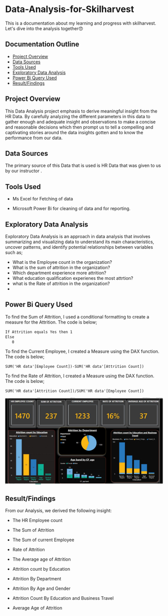 # Data-Analysis-for-Skilharvest
This is a documentation about my learning and progress with skilharvest. Let's dive into the analysis together😙

## Documentation Outline
- [Project Overview](#project-overview)
- [Data Sources](#data-sources)
- [Tools Used](#tools-used)
- [Exploratory Data Analysis](#exploratory-data-analysis)
- [Power Bi Query Used](#power-bi-query-used)
- [Result/Findings](#result-findings)

## Project Overview

This Data Analysis project emphasis to derive meaningful insight from the HR Data. By carefully analyzing the different parameters in this data to gather enough and adequate insight and observations to make a concise and reasonable decisions which then prompt us to tell a compelling and captivating stories around the data insights gotten and to know the performance from our data.

## Data Sources
The primary source of this Data that is used is HR Data that was given to us by our instructor .

## Tools Used
- Ms Excel for Fetching of data

- Microsoft Power Bi for cleaning of data and for reporting.

## Exploratory Data Analysis

Exploratory Data Analysis is an approach in data analysis that involves summarizing and visualizing data to understand its main characteristics, uncover patterns, and identify potential relationships between variables such as;

- What is the Employee count in the organization?
- What is the sum of attrition in the organization?
- Which department experience more attrition?
- What education qualification experienes the most attrtion?
- what is the Rate of attrition in the organization?
- 
## Power Bi Query Used

To find the Sum of Attrition, I used a conditional formatting to create a measure for the Attrition. The code is below;
```
If Attrition equals Yes then 1
Else
   0
```
To find the Current Employee, I created a Measure using the DAX function. The code is below;
```
SUM('HR data'[Employee Count])-SUM('HR data'[Attrition Count])
```
To find the Rate of Attrition, I created a Measure using the DAX function. The code is below;
```
SUM('HR data'[Attrition Count])/SUM('HR data'[Employee Count])
```

![DASH](https://github.com/Ellamina19/Data-Analysis-for-Skilharvest/blob/main/HR%20REPORT.jpg)
  ## Result/Findings
  From our Analysis, we derived the following insight:

-  The HR Employee count

- The Sum of Attrition

- The Sum of current Employee

- Rate of Attrition

- The Average age of Attrition

- Attrition count by Education

- Attrition By Department

- Attrition By Age and Gender

- Attrition Count By Education and Business Travel

- Average Age of Attrition 
